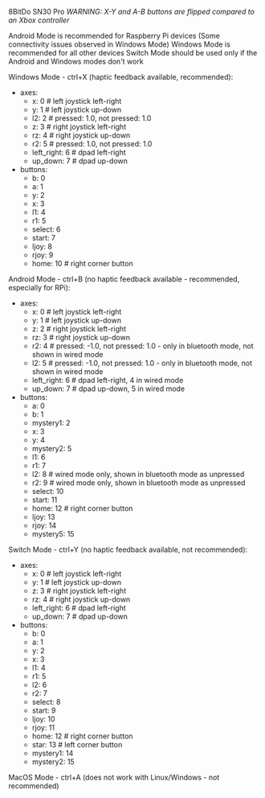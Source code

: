 8BitDo SN30 Pro 
*WARNING: X-Y and A-B buttons are flipped compared to an Xbox controller*

Android Mode is recommended for Raspberry Pi devices (Some connectivity issues observed in Windows Mode)
Windows Mode is recommended for all other devices
Switch Mode should be used only if the Android and Windows modes don't work

Windows Mode - ctrl+X (haptic feedback available, recommended):
* axes:
  * x: 0 # left joystick left-right
  * y: 1 # left joystick up-down
  * l2: 2 # pressed: 1.0, not pressed: 1.0
  * z: 3 # right joystick left-right
  * rz: 4 # right joystick up-down
  * r2: 5 # pressed: 1.0, not pressed: 1.0
  * left_right: 6 # dpad left-right
  * up_down: 7 # dpad up-down
* buttons:
  * b: 0
  * a: 1
  * y: 2
  * x: 3
  * l1: 4
  * r1: 5
  * select: 6
  * start: 7
  * ljoy: 8
  * rjoy: 9
  * home: 10 # right corner button

Android Mode - ctrl+B (no haptic feedback available - recommended, especially for RPi):
* axes:
  * x: 0 # left joystick left-right
  * y: 1 # left joystick up-down
  * z: 2 # right joystick left-right
  * rz: 3 # right joystick up-down
  * r2: 4 # pressed: -1.0, not pressed: 1.0 - only in bluetooth mode, not shown in wired mode
  * l2: 5 # pressed: -1.0, not pressed: 1.0 - only in bluetooth mode, not shown in wired mode
  * left_right: 6 # dpad left-right, 4 in wired mode
  * up_down: 7 # dpad up-down, 5 in wired mode
* buttons:
  * a: 0
  * b: 1
  * mystery1: 2
  * x: 3
  * y: 4
  * mystery2: 5
  * l1: 6
  * r1: 7
  * l2: 8 # wired mode only, shown in bluetooth mode as unpressed
  * r2: 9 # wired mode only, shown in bluetooth mode as unpressed
  * select: 10
  * start: 11
  * home: 12 # right corner button
  * ljoy: 13
  * rjoy: 14
  * mystery5: 15
 
Switch Mode - ctrl+Y (no haptic feedback available, not recommended):
* axes:
  * x: 0 # left joystick left-right
  * y: 1 # left joystick up-down
  * z: 3 # right joystick left-right
  * rz: 4 # right joystick up-down
  * left_right: 6 # dpad left-right
  * up_down: 7 # dpad up-down
* buttons:
  * b: 0
  * a: 1
  * y: 2
  * x: 3
  * l1: 4
  * r1: 5
  * l2: 6
  * r2: 7
  * select: 8
  * start: 9
  * ljoy: 10
  * rjoy: 11
  * home: 12 # right corner button
  * star: 13 # left corner button
  * mystery1: 14
  * mystery2: 15

MacOS Mode - ctrl+A (does not work with Linux/Windows - not recommended)
